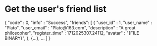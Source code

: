 # Get the user&apos;s friend list

<api-endpoint openapi-path="../cotalk.yaml" endpoint="/api/user/private/{user_id}/friends" method="GET">

<response type="200">
<sample>
{
    "code" : 0,
    "info" : "Success",
    "friends": [
        {
            "user_id" : 1,
            "user_name" : "Plato",
            "user_email" : "Plato@163.com",
            "description" : "A great philosopher",
            "register_time" : 1712025307.24112,
            "avatar" : "{FILE BINARY}",
        },
        {...},
        ...
    ]
}
</sample>
</response>

</api-endpoint>
